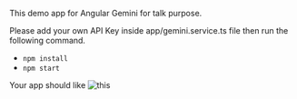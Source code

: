 This demo app for Angular Gemini for talk purpose. 

Please add your own API Key inside app/gemini.service.ts file
then run the following command.
   -  `npm install`
   -  `npm start`

Your app should like  ![this](AppDemo.gif)
